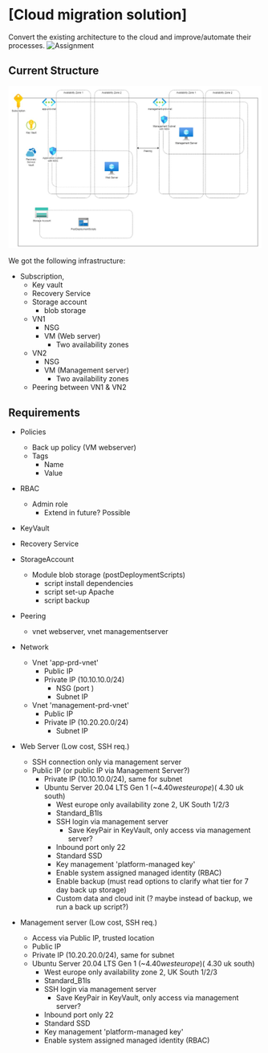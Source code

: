 # [Cloud migration solution]

Convert the existing architecture to the cloud and improve/automate their processes.
![Assignment](https://docs.google.com/document/d/1zMBi8T1C5p88gZhXgDjz_DWZkTDmaJCs/edit)

## Current Structure

![Current structure](../../00_includes/PRO_01/customer_current_structure.jpg)

We got the following infrastructure:

- Subscription,
  - Key vault
  - Recovery Service
  - Storage account
    - blob storage
  - VN1
    - NSG
    - VM (Web server)
      - Two availability zones
  - VN2
    - NSG
    - VM (Management server)
      - Two availability zones
  - Peering between VN1 & VN2

## Requirements

- Policies
  - Back up policy (VM webserver)
  - Tags
    - Name
    - Value

- RBAC
  - Admin role
    - Extend in future? Possible

- KeyVault

- Recovery Service

- StorageAccount
  - Module blob storage (postDeploymentScripts)
    - script install dependencies
    - script set-up Apache
    - script backup

- Peering
  - vnet webserver, vnet managementserver

- Network
  - Vnet 'app-prd-vnet'
    - Public IP 
    - Private IP (10.10.10.0/24)
      - NSG (port )
      - Subnet IP
  - Vnet 'management-prd-vnet'
    - Public IP
    - Private IP (10.20.20.0/24)
      - Subnet IP

- Web Server (Low cost, SSH req.)
  - SSH connection only via management server
  - Public IP (or public IP via Management Server?)
    - Private IP (10.10.10.0/24), same for subnet
    - Ubuntu Server 20.04 LTS Gen 1 (~$4.40 west europe)(~$4.30 uk south)
      - West europe only availability zone 2, UK South 1/2/3
      - Standard_B1ls
      - SSH login via management server
        - Save KeyPair in KeyVault, only access via management server?
      - Inbound port only 22
      - Standard SSD
      - Key management 'platform-managed key'
      - Enable system assigned managed identity (RBAC)
      - Enable backup (must read options to clarify what tier for 7 day back up storage)
      - Custom data and cloud init (? maybe instead of backup, we run a back up script?)

- Management server (Low cost, SSH req.)
  - Access via Public IP, trusted location
  - Public IP
  - Private IP (10.20.20.0/24), same for subnet
  - Ubuntu Server 20.04 LTS Gen 1 (~$4.40 west europe)(~$4.30 uk south)
    - West europe only availability zone 2, UK South 1/2/3
    - Standard_B1ls
    - SSH login via management server
      - Save KeyPair in KeyVault, only access via management server?
    - Inbound port only 22
    - Standard SSD
    - Key management 'platform-managed key'
    - Enable system assigned managed identity (RBAC)
        <!-- - Enable backup (must read options to clarify what tier for 7 day back up storage)
        - Custom data and cloud init (? maybe instead of backup, we run a back up script?) -->